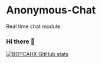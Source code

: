 # Anonymous-Chat
 Real time chat module

### Hi there 👋

[![BOTCAHX GitHub stats](https://github-readme-stats.vercel.app/api?username=BOTCAHX)](https://github.com/BOTCAHX/github-readme-stats)

